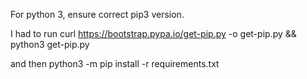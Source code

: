 For python 3, ensure correct pip3 version.

I had to run
curl https://bootstrap.pypa.io/get-pip.py -o get-pip.py && python3 get-pip.py

and then
python3 -m pip install -r requirements.txt
